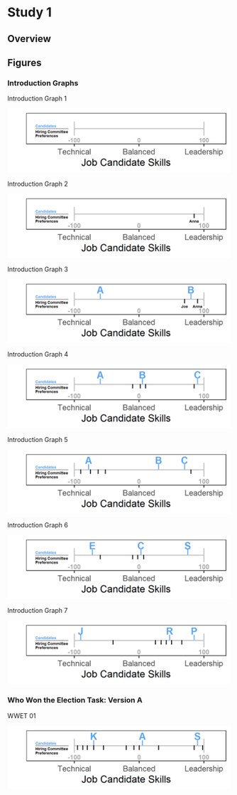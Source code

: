 # Study 1

## Overview




## Figures

### Introduction Graphs 
Introduction Graph 1

![Introduction Graph 1](https://github.com/caddickzac/Who-Won-the-Election-Task/blob/main/Study%201/Stimuli/Introduction_graph_1.png?raw=true)

Introduction Graph 2

![Introduction Graph 2](https://github.com/caddickzac/Who-Won-the-Election-Task/blob/main/Study%201/Stimuli/Introduction_graph_2.png?raw=true)

Introduction Graph 3

![Introduction Graph 3](https://github.com/caddickzac/Who-Won-the-Election-Task/blob/main/Study%201/Stimuli/Introduction_graph_3.png?raw=true)

Introduction Graph 4

![Introduction Graph 4](https://github.com/caddickzac/Who-Won-the-Election-Task/blob/main/Study%201/Stimuli/Introduction_graph_4.png?raw=true)

Introduction Graph 5

![Introduction Graph 5](https://github.com/caddickzac/Who-Won-the-Election-Task/blob/main/Study%201/Stimuli/Introduction_graph_5.png?raw=true)

Introduction Graph 6

![Introduction Graph 6](https://github.com/caddickzac/Who-Won-the-Election-Task/blob/main/Study%201/Stimuli/Introduction_graph_6.png?raw=true)

Introduction Graph 7

![Introduction Graph 7](https://github.com/caddickzac/Who-Won-the-Election-Task/blob/main/Study%201/Stimuli/Introduction_graph_7.png?raw=true)

### Who Won the Election Task: Version A

WWET 01

![WWET 01](https://github.com/caddickzac/Who-Won-the-Election-Task/blob/main/Study%201/Stimuli/WWET_Version_A_01.png?raw=true)
